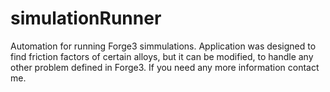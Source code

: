 simulationRunner
===============
Automation for running Forge3 simmulations. Application was designed to find friction factors of certain alloys, but it can be modified, to handle any other problem defined in Forge3.  If you need any more information contact me.
